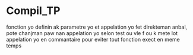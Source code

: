 # Compil_TP
fonction yo definin ak parametre yo et appelation yo fet direkteman anbal, pote chanjman paw nan appelation yo selon test ou vle f 
ou k mete lot appelation yo en commantaire pour eviter tout fonction exect en meme temps
